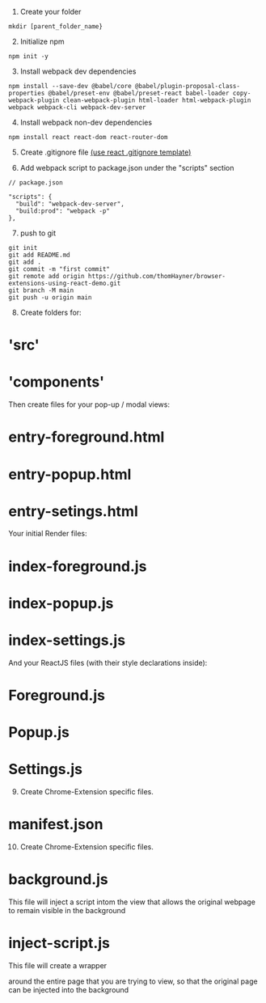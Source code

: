 1. Create your folder 
```
mkdir [parent_folder_name}
```

2. Initialize npm
```
npm init -y
```

3. Install webpack dev dependencies
```
npm install --save-dev @babel/core @babel/plugin-proposal-class-properties @babel/preset-env @babel/preset-react babel-loader copy-webpack-plugin clean-webpack-plugin html-loader html-webpack-plugin webpack webpack-cli webpack-dev-server
```

4. Install webpack non-dev dependencies
```
npm install react react-dom react-router-dom
```

5. Create .gitignore file [(use react .gitignore template)](https://github.com/facebook/react/blob/main/.gitignore)

6. Add webpack script to package.json under the "scripts" section
```
// package.json

"scripts": {
  "build": "webpack-dev-server",
  "build:prod": "webpack -p"
},
```

7. push to git
```
git init
git add README.md
git add .
git commit -m "first commit"
git remote add origin https://github.com/thomHayner/browser-extensions-using-react-demo.git
git branch -M main
git push -u origin main
```

8. Create folders for:
  # 'src'
  # 'components'
Then create files for your pop-up / modal views:
  # entry-foreground.html
  # entry-popup.html
  # entry-setings.html
Your initial Render files:
  # index-foreground.js
  # index-popup.js
  # index-settings.js
And your ReactJS files (with their style declarations inside):
  # Foreground.js
  # Popup.js
  # Settings.js

9. Create Chrome-Extension specific files.
  # manifest.json

10. Create Chrome-Extension specific files.
  # background.js
This file will inject a script intom the view that allows the original webpage to remain visible in the background

  # inject-script.js
This file will create a wrapper <div> around the entire page that you are trying to view, so that the original page can be injected into the background
